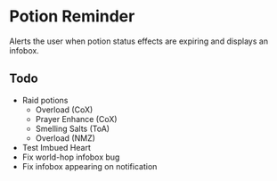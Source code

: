 # Potion Reminder

Alerts the user when potion status effects are expiring and displays an infobox.

## Todo

- Raid potions
  - Overload (CoX)
  - Prayer Enhance (CoX)
  - Smelling Salts (ToA)
  - Overload (NMZ)
- Test Imbued Heart
- Fix world-hop infobox bug
- Fix infobox appearing on notification